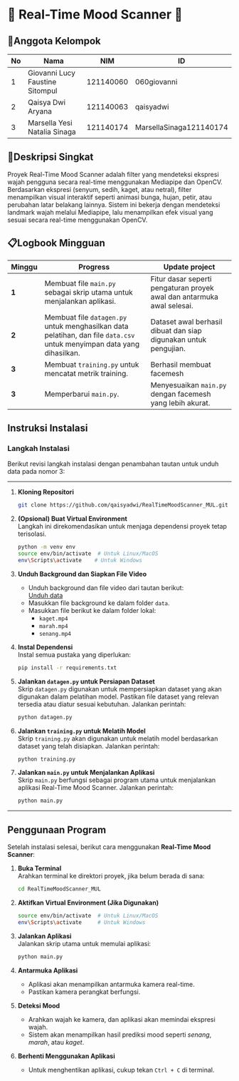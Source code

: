 # 🌟 Real-Time Mood Scanner 🌟

## 👥Anggota Kelompok  
| No | Nama                              | NIM          | ID                           |
|----|-----------------------------------|--------------|------------------------------|
| 1  | Giovanni Lucy Faustine Sitompul   | 121140060    |  060giovanni                 |
| 2  | Qaisya Dwi Aryana                 | 121140063    |  qaisyadwi                   |
| 3  | Marsella Yesi Natalia Sinaga      | 121140174    |  MarsellaSinaga121140174     |

## 📝Deskripsi Singkat  
Proyek Real-Time Mood Scanner adalah filter yang mendeteksi ekspresi wajah pengguna secara real-time menggunakan Mediapipe dan OpenCV.  Berdasarkan ekspresi (senyum, sedih, kaget, atau netral), filter menampilkan visual interaktif seperti animasi bunga, hujan, petir, atau perubahan latar belakang lainnya.  Sistem ini bekerja dengan mendeteksi landmark wajah melalui Mediapipe, lalu menampilkan efek visual yang sesuai secara real-time menggunakan OpenCV.  


## 📋Logbook Mingguan

| Minggu  | Progress                                                                                     | Update project                                                       |
|---------|----------------------------------------------------------------------------------------------|-----------------------------------------------------------------|
| **1** | Membuat file `main.py` sebagai skrip utama untuk menjalankan aplikasi.                    | Fitur dasar seperti pengaturan proyek awal dan antarmuka awal selesai. |
| **2** | Membuat file `datagen.py` untuk menghasilkan data pelatihan, dan file `data.csv` untuk menyimpan data yang dihasilkan. | Dataset awal berhasil dibuat dan siap digunakan untuk pengujian. |
| **3** | Membuat `training.py` untuk mencatat metrik training. | Berhasil membuat facemesh | 
| **3** | Memperbarui `main.py`. | Menyesuaikan `main.py` dengan facemesh yang lebih akurat. | 
                                                              


## **Instruksi Instalasi**

### **Langkah Instalasi**

Berikut revisi langkah instalasi dengan penambahan tautan untuk unduh data pada nomor 3:  

---

1. **Kloning Repositori**  
   ```bash
   git clone https://github.com/qaisyadwi/RealTimeMoodScanner_MUL.git
   ```

2. **(Opsional) Buat Virtual Environment**  
   Langkah ini direkomendasikan untuk menjaga dependensi proyek tetap terisolasi.  
   ```bash
   python -m venv env
   source env/bin/activate  # Untuk Linux/MacOS  
   env\Scripts\activate    # Untuk Windows  
   ```

3. **Unduh Background dan Siapkan File Video**  
   - Unduh background dan file video dari tautan berikut:  
     [Unduh data](https://drive.google.com/drive/folders/1NZr_wdj6qoDXZjH7Wx_QERgHH23408bc?usp=sharing)  
   - Masukkan file background ke dalam folder `data`.  
   - Masukkan file berikut ke dalam folder lokal:  
     - `kaget.mp4`  
     - `marah.mp4`  
     - `senang.mp4`  

4. **Instal Dependensi**  
   Instal semua pustaka yang diperlukan:  
   ```bash
   pip install -r requirements.txt
   ```

5. **Jalankan `datagen.py` untuk Persiapan Dataset**  
   Skrip `datagen.py` digunakan untuk mempersiapkan dataset yang akan digunakan dalam pelatihan model. Pastikan file dataset yang relevan tersedia atau diatur sesuai kebutuhan. Jalankan perintah:  
   ```bash
   python datagen.py
   ```

6. **Jalankan `training.py` untuk Melatih Model**  
   Skrip `training.py` akan digunakan untuk melatih model berdasarkan dataset yang telah disiapkan. Jalankan perintah:  
   ```bash
   python training.py
   ```

7. **Jalankan `main.py` untuk Menjalankan Aplikasi**  
   Skrip `main.py` berfungsi sebagai program utama untuk menjalankan aplikasi Real-Time Mood Scanner. Jalankan perintah:  
   ```bash
   python main.py
   ```

---

## **Penggunaan Program**

Setelah instalasi selesai, berikut cara menggunakan **Real-Time Mood Scanner**:  

1. **Buka Terminal**  
   Arahkan terminal ke direktori proyek, jika belum berada di sana:  
   ```bash
   cd RealTimeMoodScanner_MUL
   ```

2. **Aktifkan Virtual Environment (Jika Digunakan)**  
   ```bash
   source env/bin/activate  # Untuk Linux/MacOS  
   env\Scripts\activate     # Untuk Windows  
   ```

3. **Jalankan Aplikasi**  
   Jalankan skrip utama untuk memulai aplikasi:  
   ```bash
   python main.py
   ```

4. **Antarmuka Aplikasi**  
   - Aplikasi akan menampilkan antarmuka kamera real-time.  
   - Pastikan kamera perangkat berfungsi.  

5. **Deteksi Mood**  
   - Arahkan wajah ke kamera, dan aplikasi akan memindai ekspresi wajah.  
   - Sistem akan menampilkan hasil prediksi mood seperti *senang*, *marah*, atau *kaget*.  

6. **Berhenti Menggunakan Aplikasi**  
   - Untuk menghentikan aplikasi, cukup tekan `Ctrl + C` di terminal.  
